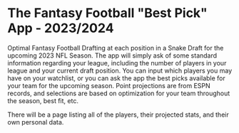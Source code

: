 # The Fantasy Football "Best Pick" App - 2023/2024
Optimal Fantasy Football Drafting at each position in a Snake Draft for the upcoming 2023 NFL Season. The app will simply ask of some standard information
regarding your league, including the number of players in your league and your current draft position. You can input which players you may have on your watchlist,
or you can ask the app the best picks available for your team for the upcoming season. Point projections are from ESPN records, and selections are based on optimization
for your team throughout the season, best fit, etc.

There will be a page listing all of the players, their projected stats, and their own personal data.

